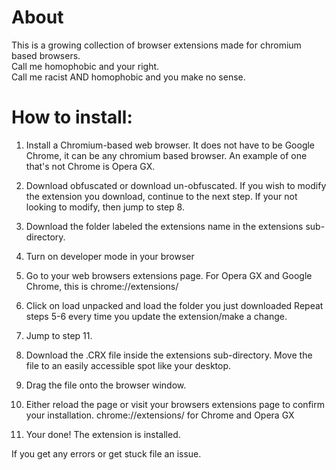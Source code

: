# About

This is a growing collection of browser extensions made for chromium based browsers.<br>
Call me homophobic and your right.<br>
Call me racist AND homophobic and you make no sense.

# How to install:
1. Install a Chromium-based web browser.
It does not have to be Google Chrome, it can be any chromium based browser. An example of one that's not Chrome is Opera GX.

2. Download obfuscated or download un-obfuscated.
If you wish to modify the extension you download, continue to the next step.
If your not looking to modify, then jump to step 8.

3. Download the folder labeled the extensions name in the extensions sub-directory.

4. Turn on developer mode in your browser

5. Go to your web browsers extensions page.
For Opera GX and Google Chrome, this is <a>chrome://extensions/</a>

6. Click on load unpacked and load the folder you just downloaded
Repeat steps 5-6 every time you update the extension/make a change.

7. Jump to step 11. 

8. Download the .CRX file inside the extensions sub-directory.
Move the file to an easily accessible spot like your desktop.

9. Drag the file onto the browser window.

10. Either reload the page or visit your browsers extensions page to confirm your installation.
<a>chrome://extensions/</a> for Chrome and Opera GX

11. Your done!
The extension is installed.

If you get any errors or get stuck file an issue.
